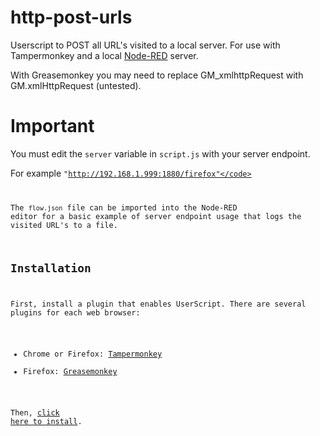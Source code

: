 # http-post-urls
Userscript to POST all URL's visited to a local server. For use with Tampermonkey and a local [Node-RED](https://nodered.org/docs/getting-started/) server.

With Greasemonkey you may need to replace GM_xmlhttpRequest with GM.xmlHttpRequest (untested).

# Important
You must edit the <code>server</code> variable in <code>script.js</code> with your server endpoint.

For example <code>"http://192.168.1.999:1880/firefox"</code>

The <code>flow.json</code> file can be imported into the Node-RED editor for a basic example of server endpoint usage that logs the visited URL's to a file.

Installation
------------

First, install a plugin that enables UserScript. There are several plugins for each web browser:

- Chrome or Firefox: [Tampermonkey](https://www.tampermonkey.net/)
- Firefox: [Greasemonkey](https://addons.mozilla.org/en-US/firefox/addon/greasemonkey/)

Then, [click here to install](https://gist.github.com/HaroldPetersInskipp/7476f0d7c9512b80b90211c0b5b90663/raw/41815c47d734c4ba31e72fabf01f1544a094f8e2/http-post-urls.user.js).
